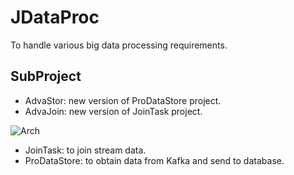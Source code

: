 # JDataProc

To handle various big data processing requirements.

## SubProject

- AdvaStor: new version of ProDataStore project.
- AdvaJoin: new version of JoinTask project.

![Arch](https://github.com/aa1608450902/JDataProc/blob/github.com/aa1608450902/JDataProc.git/arch.PNG?raw=true)

- JoinTask: to join stream data.
- ProDataStore: to obtain data from Kafka and send to database.
